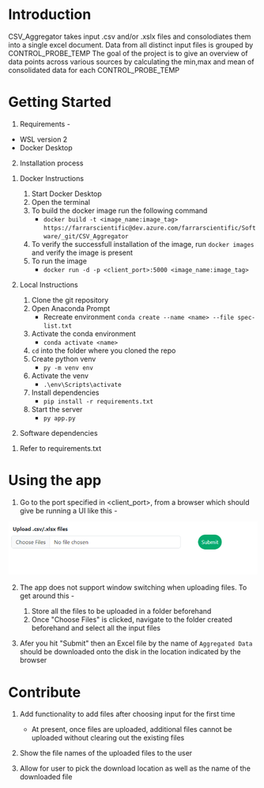 # Introduction 
CSV_Aggregator takes input .csv and/or .xslx files and consolodiates them into a single excel document. Data from all distinct input files is grouped by CONTROL_PROBE_TEMP
The goal of the project is to give an overview of data points across various sources by calculating the min,max and mean of consolidated data for each CONTROL_PROBE_TEMP


# Getting Started
1. Requirements - 
* WSL version 2
* Docker Desktop

2. Installation process
1) Docker Instructions
    1) Start Docker Desktop
    2) Open the terminal
    3) To build the docker image run the following command 
        * ```docker build -t <image_name:image_tag> https://farrarscientific@dev.azure.com/farrarscientific/Software/_git/CSV_Aggregator```
    4) To verify the successfull installation of the image, run ```docker images``` and verify the image is present
    5) To run the image
        * ```docker run -d -p <client_port>:5000 <image_name:image_tag>```

2) Local Instructions
    1) Clone the git repository
    2) Open Anaconda Prompt
        - Recreate environment ```conda create --name <name> --file spec-list.txt```
    3) Activate the conda environment
        - ```conda activate <name>```
    4) ```cd``` into the folder where you cloned the repo
    5) Create python venv
        - ```py -m venv env```
    6) Activate the venv
        - ```.\env\Scripts\activate```
    7) Install dependencies
        - ```pip install -r requirements.txt```
    8) Start the server
        - ```py app.py```
2. Software dependencies
1) Refer to requirements.txt

# Using the app
1. Go to the port specified in <client_port>, from a browser which should give be running a UI like this - 

![Home Page](home_page.png "home page")

2. The app does not support window switching when uploading files. To get around this - 
    1. Store all the files to be uploaded in a folder beforehand 
    2. Once "Choose Files" is clicked, navigate to the folder created beforehand and select all the input files

3. Afer you hit "Submit" then an Excel file by the name of ```Aggregated Data``` should be downloaded onto the disk in the location indicated by the browser

# Contribute
1. Add functionality to add files after choosing input for the first time
    - At present, once files are uploaded, additional files cannot be uploaded without clearing out the existing files

2. Show the file names of the uploaded files to the user

3. Allow for user to pick the download location as well as the name of the downloaded file